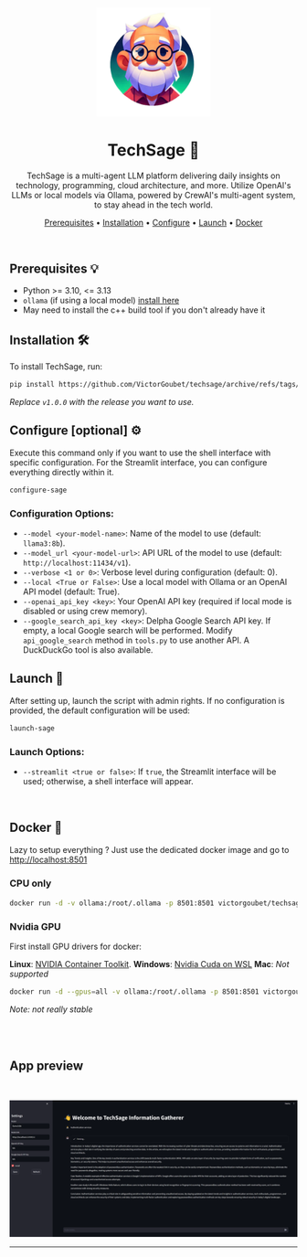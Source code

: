 <p align="center">
  <img src="assets/logo.png" alt="TechSage Logo" width="200">
</p>

<h1 align="center">TechSage 🤖</h1>

<p align="center">
  TechSage is a multi-agent LLM platform delivering daily insights on technology, programming, cloud architecture, and more. Utilize OpenAI's LLMs or local models via Ollama, powered by CrewAI's multi-agent system, to stay ahead in the tech world.
</p>

<p align="center">
  <a href="#prerequisites">Prerequisites</a> •
  <a href="#installation">Installation</a> •
  <a href="#configure">Configure</a> •
  <a href="#launch">Launch</a> •
  <a href="#docker">Docker</a>
</p>

<br>

## Prerequisites 💡

- Python >= 3.10, <= 3.13
- `ollama` (if using a local model) [install here](https://ollama.com/download/)
- May need to install the c++ build tool if you don't already have it

## Installation 🛠️

To install TechSage, run:

```bash
pip install https://github.com/VictorGoubet/techsage/archive/refs/tags/v1.tar.gz
```

*Replace `v1.0.0` with the release you want to use.*

## Configure [optional] ⚙️

Execute this command only if you want to use the shell interface with specific configuration. For the Streamlit interface, you can configure everything directly within it.

```bash
configure-sage
```

### Configuration Options:

- `--model <your-model-name>`: Name of the model to use (default: `llama3:8b`).
- `--model_url <your-model-url>`: API URL of the model to use (default: `http://localhost:11434/v1`).
- `--verbose <1 or 0>`: Verbose level during configuration (default: 0).
- `--local <True or False>`: Use a local model with Ollama or an OpenAI API model (default: True).
- `--openai_api_key <key>`: Your OpenAI API key (required if local mode is disabled or using crew memory).
- `--google_search_api_key <key>`: Delpha Google Search API key. If empty, a local Google search will be performed. Modify `api_google_search` method in `tools.py` to use another API. A DuckDuckGo tool is also available.

## Launch 🚀

After setting up, launch the script with admin rights. If no configuration is provided, the default configuration will be used:

```sh
launch-sage
```

### Launch Options:

- `--streamlit <true or false>`: If `true`, the Streamlit interface will be used; otherwise, a shell interface will appear.

<br>

## Docker 🐋

Lazy to setup everything ? Just use the dedicated docker image and go to [http://localhost:8501](http://localhost:8501)

### CPU only

```bash
docker run -d -v ollama:/root/.ollama -p 8501:8501 victorgoubet/techsage:latest
```

### Nvidia GPU

First install GPU drivers for docker:

**Linux**: [NVIDIA Container Toolkit⁠](https://docs.nvidia.com/datacenter/cloud-native/container-toolkit/latest/install-guide.html#installation).
**Windows**: [Nvidia Cuda on WSL](https://learn.microsoft.com/fr-fr/windows/ai/directml/gpu-cuda-in-wsl) 
**Mac**: *Not supported*

```bash
docker run -d --gpus=all -v ollama:/root/.ollama -p 8501:8501 victorgoubet/techsage:latest
```

*Note: not really stable* 

<br><br>

## App preview

<br>

<p align="center">
  <img src="assets/app.png" alt="Techsage app">
</p>


---
